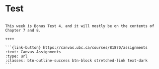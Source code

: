 # Test

````{panels}

This week is Bonus Test 4, and it will mostly be on the contents of Chapter 7 and 8.

++++ 

```{link-button} https://canvas.ubc.ca/courses/81870/assignments
:text: Canvas Assignments
:type: url
:classes: btn-outline-success btn-block stretched-link text-dark
```
````